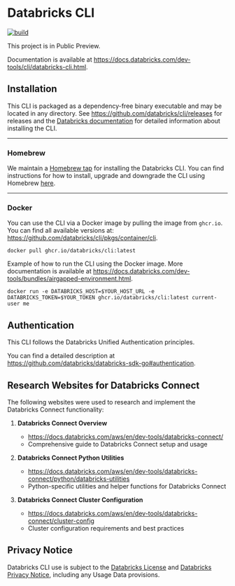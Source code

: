 # Databricks CLI

[![build](https://github.com/databricks/cli/workflows/build/badge.svg?branch=main)](https://github.com/databricks/cli/actions?query=workflow%3Abuild+branch%3Amain)

This project is in Public Preview.

Documentation is available at https://docs.databricks.com/dev-tools/cli/databricks-cli.html.

## Installation

This CLI is packaged as a dependency-free binary executable and may be located in any directory.
See https://github.com/databricks/cli/releases for releases and
the [Databricks documentation](https://docs.databricks.com/en/dev-tools/cli/install.html) for detailed information about installing the CLI.

------
### Homebrew

We maintain a [Homebrew tap](https://github.com/databricks/homebrew-tap) for installing the Databricks CLI. You can find instructions for how to install, upgrade and downgrade the CLI using Homebrew [here](https://github.com/databricks/homebrew-tap/blob/main/README.md).

------
### Docker
You can use the CLI via a Docker image by pulling the image from `ghcr.io`. You can find all available versions
at: https://github.com/databricks/cli/pkgs/container/cli.
```
docker pull ghcr.io/databricks/cli:latest
```

Example of how to run the CLI using the Docker image. More documentation is available at https://docs.databricks.com/dev-tools/bundles/airgapped-environment.html.
```
docker run -e DATABRICKS_HOST=$YOUR_HOST_URL -e DATABRICKS_TOKEN=$YOUR_TOKEN ghcr.io/databricks/cli:latest current-user me
```

## Authentication

This CLI follows the Databricks Unified Authentication principles.

You can find a detailed description at https://github.com/databricks/databricks-sdk-go#authentication.

## Research Websites for Databricks Connect

The following websites were used to research and implement the Databricks Connect functionality:

1. **Databricks Connect Overview**
   - https://docs.databricks.com/aws/en/dev-tools/databricks-connect/
   - Comprehensive guide to Databricks Connect setup and usage

2. **Databricks Connect Python Utilities**
   - https://docs.databricks.com/aws/en/dev-tools/databricks-connect/python/databricks-utilities
   - Python-specific utilities and helper functions for Databricks Connect

3. **Databricks Connect Cluster Configuration**
   - https://docs.databricks.com/aws/en/dev-tools/databricks-connect/cluster-config
   - Cluster configuration requirements and best practices

## Privacy Notice
Databricks CLI use is subject to the [Databricks License](https://github.com/databricks/cli/blob/main/LICENSE) and [Databricks Privacy Notice](https://www.databricks.com/legal/privacynotice), including any Usage Data provisions.
